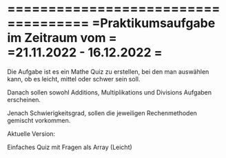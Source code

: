 ====================================
=Praktikumsaufgabe im Zeitraum vom =     
=21.11.2022 - 16.12.2022           =
====================================

Die Aufgabe ist es ein Mathe Quiz zu erstellen, bei den man auswählen kann, 
ob es leicht, mittel oder schwer sein soll.

Danach sollen sowohl Additions, Multiplikations und Divisions Aufgaben erscheinen.

Jenach Schwierigkeitsgrad, sollen die jeweiligen Rechenmethoden gemischt vorkommen.


Aktuelle Version:

Einfaches Quiz mit Fragen als Array (Leicht)
